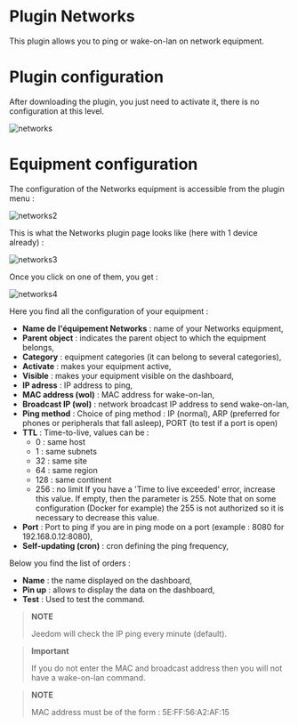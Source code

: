 # Plugin Networks

This plugin allows you to ping or wake-on-lan on network equipment.

# Plugin configuration 

After downloading the plugin, you just need to activate it, there is no configuration at this level.

![networks](../images/networks.PNG)

# Equipment configuration 

The configuration of the Networks equipment is accessible from the plugin menu :

![networks2](../images/networks2.PNG)

This is what the Networks plugin page looks like (here with 1 device already) :

![networks3](../images/networks3.PNG)

Once you click on one of them, you get :

![networks4](../images/networks4.PNG)

Here you find all the configuration of your equipment :

-   **Name de l'équipement Networks** : name of your Networks equipment,
-   **Parent object** : indicates the parent object to which the equipment belongs,
-   **Category** : equipment categories (it can belong to several categories),
-   **Activate** : makes your equipment active,
-   **Visible** : makes your equipment visible on the dashboard,
-   **IP adress** : IP address to ping,
-   **MAC address (wol)** : MAC address for wake-on-lan,
-   **Broadcast IP (wol)** : network broadcast IP address to send wake-on-lan,
-   **Ping method** : Choice of ping method : IP (normal), ARP (preferred for phones or peripherals that fall asleep), PORT (to test if a port is open)
-   **TTL** : Time-to-live, values can be : 
    - 0 : same host
    - 1 : same subnets
    - 32 : same site
    - 64 : same region
    - 128 : same continent
    - 256 : no limit
    If you have a 'Time to live exceeded' error, increase this value. If empty, then the parameter is 255. Note that on some configuration (Docker for example) the 255 is not authorized so it is necessary to decrease this value.
-   **Port** : Port to ping if you are in ping mode on a port (example : 8080 for 192.168.0.12:8080),
-   **Self-updating (cron)** : cron defining the ping frequency,

Below you find the list of orders :

-   **Name** : the name displayed on the dashboard,
-   **Pin up** : allows to display the data on the dashboard,
-   **Test** : Used to test the command.

> **NOTE**
>
> Jeedom will check the IP ping every minute (default).

> **Important**
>
> If you do not enter the MAC and broadcast address then you will not have a wake-on-lan command.

> **NOTE**
>
> MAC address must be of the form : 5E:FF:56:A2:AF:15
